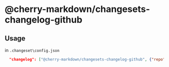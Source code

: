 # @cherry-markdown/changesets-changelog-github

## Usage

in `.changeset\config.json`

```json
  "changelog": ["@cherry-markdown/changesets-changelog-github", {"repo": "cherry-markdown/changesets-changelog-github"}],
```
